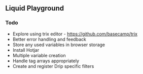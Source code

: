 ## Liquid Playground

### Todo
- Explore using trix editor - https://github.com/basecamp/trix
- Better error handling and feedback
- Store any used variables in browser storage
- Install Hotjar
- Multiple variable creation
- Handle tag arrays appropriately
- Create and register Drip specific filters
